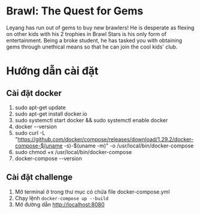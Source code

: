# Brawl: The Quest for Gems

Leyang has run out of gems to buy new brawlers! He is desperate as flexing on other kids with his 2 trophies in Brawl Stars is his only form of entertainment. Being a broke student, he has tasked you with obtaining gems through unethical means so that he can join the cool kids' club. 

# Hướng dẫn cài đặt

## Cài đặt docker

1. sudo apt-get update
2. sudo apt-get install docker.io
3. sudo systemctl start docker && sudo systemctl enable docker
4. docker --version
5. sudo curl -L "https://github.com/docker/compose/releases/download/1.29.2/docker-compose-$(uname -s)-$(uname -m)" -o /usr/local/bin/docker-compose
6. sudo chmod +x /usr/local/bin/docker-compose
7. docker-compose --version

## Cài đặt challenge

1. Mở terminal ở trong thư mục có chứa file docker-compose.yml
2. Chạy lệnh `docker-compose up --build`
3. Mở đường dẫn [http://localhost:8080](http://localhost:8080)